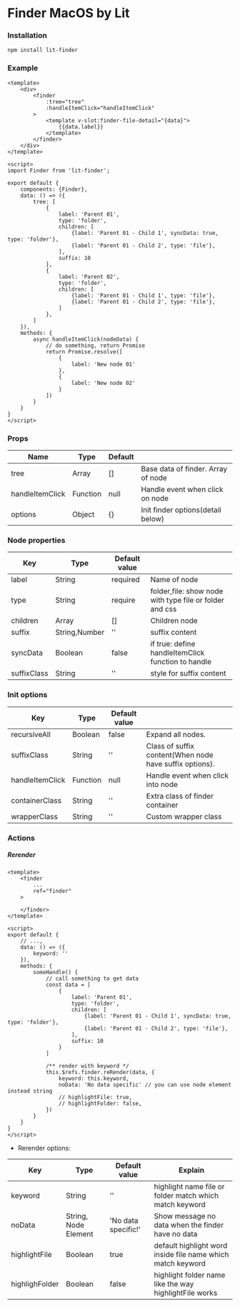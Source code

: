 # Finder MacOS by Lit

### Installation

`npm install lit-finder`

### Example

```vue
<template>
    <div>
        <finder
            :tree="tree"
            :handleItemClick="handleItemClick"
        >
            <template v-slot:finder-file-detail="{data}">
                {{data.label}}
            </template>
        </finder>
    </div>
</template>

<script>
import Finder from 'lit-finder';

export default {
    components: {Finder},
    data: () => ({
        tree: [
            {
                label: 'Parent 01',
                type: 'folder',
                children: [
                    {label: 'Parent 01 - Child 1', syncData: true, type: 'folder'},
                    {label: 'Parent 01 - Child 2', type: 'file'},
                ],
                suffix: 10
            },
            {
                label: 'Parent 02',
                type: 'folder',
                children: [
                    {label: 'Parent 01 - Child 1', type: 'file'},
                    {label: 'Parent 01 - Child 2', type: 'file'},
                ]
            },
        ]
    }),
    methods: {
        async handleItemClick(nodeData) {
            // do something, return Promise
            return Promise.resolve([
                {
                    label: 'New node 01'
                },
                {
                    label: 'New node 02'
                }
            ])
        }
    }
}
</script>
```

### Props
| Name            | Type     | Default |                                    |
|-----------------|----------|---------|------------------------------------|
| tree            | Array    | []      | Base data of finder. Array of node |
| handleItemClick | Function | null    | Handle event when click on node    |
| options         | Object   | {}      | Init finder options(detail below)  |

### Node properties
| Key         | Type          | Default value |                                                         |
|-------------|---------------|---------------|---------------------------------------------------------|
| label       | String        | required      | Name of node                                            |
| type        | String        | require       | folder,file: show node with type file or folder and css |
| children    | Array         | []            | Children node                                           |
| suffix      | String,Number | ''            | suffix content                                          |
| syncData    | Boolean       | false         | if true: define handleItemClick function to handle      |
| suffixClass | String        | ''            | style for suffix content                                |

### Init options
| Key             | Type     | Default value |                                                         |
|-----------------|----------|---------------|---------------------------------------------------------|
| recursiveAll    | Boolean  | false         | Expand all nodes.                                       |
| suffixClass     | String   | ''            | Class of suffix content(When node have suffix options). |
| handleItemClick | Function | null          | Handle event when click into node                       |
| containerClass  | String   | ''            | Extra class of finder container                         |
| wrapperClass    | String   | ''            | Custom wrapper class                                    |

### Actions
##### Rerender
```vue
<template>
    <finder
        ...
        ref="finder"
    >
    
    </finder>
</template>

<script>
export default {
    // ...,
    data: () => ({
        keyword: ''
    }),
    methods: {
        someHandle() {
            // call something to get data
            const data = [
                {
                    label: 'Parent 01',
                    type: 'folder',
                    children: [
                        {label: 'Parent 01 - Child 1', syncData: true, type: 'folder'},
                        {label: 'Parent 01 - Child 2', type: 'file'},
                    ],
                    suffix: 10
                }
            ]
    
            /** render with keyword */
            this.$refs.finder.reRender(data, {
                keyword: this.keyword,
                noData: 'No data specific' // you can use node element instead string
                // highlightFile: true,
                // highlightFolder: false,
            })
        }
    }
}
</script>
```

- Rerender options:

| Key            | Type                 | Default value       | Explain                                                     |
|----------------|----------------------|---------------------|-------------------------------------------------------------|
| keyword        | String               | ''                  | highlight name file or folder match which match keyword     |
| noData         | String, Node Element | 'No data specific!' | Show message no data when the finder have no data           |
| highlightFile  | Boolean              | true                | default highlight word inside file name which match keyword |
| highlighFolder | Boolean              | false               | highlight folder name like the way highlightFile works      |